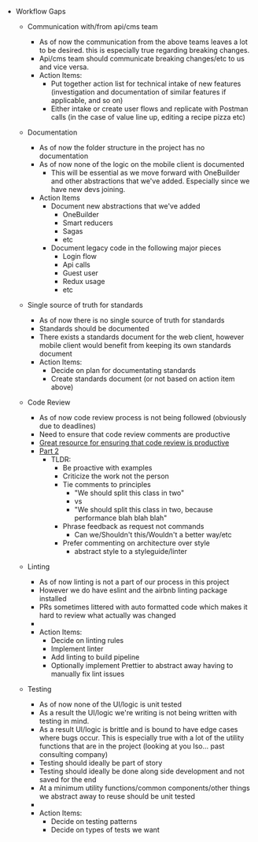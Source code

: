 - Workflow Gaps
    - Communication with/from api/cms team
      - As of now the communication from the above teams leaves a lot to be desired. this is especially true regarding breaking changes.
      - Api/cms team should communicate breaking changes/etc to us and vice versa.
      - Action Items:
        - Put together action list for technical intake of new features (investigation and documentation of similar features if applicable, and so on)
        - Either intake or create user flows and replicate with Postman calls (in the case of value line up, editing a recipe pizza etc)

    - Documentation
      - As of now the folder structure in the project has no documentation
      - As of now none of the logic on the mobile client is documented
        - This will be essential as we move forward with OneBuilder and other abstractions that we've added. Especially since we have new devs joining.
      - Action Items
        - Document new abstractions that we've added
          - OneBuilder
          - Smart reducers
          - Sagas
          - etc
        - Document legacy code in the following major pieces
          - Login flow
          - Api calls
          - Guest user
          - Redux usage
          - etc

    - Single source of truth for standards
      - As of now there is no single source of truth for standards
      - Standards should be documented
      - There exists a standards document for the web client, however mobile client would benefit from keeping its own standards document
      - Action Items:
        - Decide on plan for documentating standards
        - Create standards document (or not based on action item above)

    - Code Review
      - As of now code review process is not being followed (obviously due to deadlines)
      - Need to ensure that code review comments are productive
      - [Great resource for ensuring that code review is productive ](https://mtlynch.io/human-code-reviews-1/#settle-style-arguments-with-a-style-guide)
      - [Part 2](https://mtlynch.io/human-code-reviews-2/#offer-sincere-praise)
        - TLDR:
          - Be proactive with examples
          - Criticize the work not the person
          - Tie comments to principles
            - "We should split this class in two"
            - vs
            - "We should split this class in two, because performance blah blah blah"
          - Phrase feedback as request not commands
            - Can we/Shouldn't this/Wouldn't a better way/etc
          - Prefer commenting on architecture over style
            - abstract style to a styleguide/linter

    - Linting
      - As of now linting is not a part of our process in this project
      - However we do have eslint and the airbnb linting package installed
      - PRs sometimes littered with auto formatted code which makes it hard to review what actually was changed
      -
      - Action Items:
        - Decide on linting rules
        - Implement linter
        - Add linting to build pipeline
        - Optionally implement Prettier to abstract away having to manually fix lint issues

    - Testing
      - As of now none of the UI/logic is unit tested
      - As a result the UI/logic we're writing is not being written with testing in mind.
      - As a result UI/logic is brittle and is bound to have edge cases where bugs occur. This is especially true with a lot of the utility functions that are in the project (looking at you Iso... past consulting company)
      - Testing should ideally be part of story
      - Testing should ideally be done along side development and not saved for the end
      - At a minimum utility functions/common components/other things we abstract away to reuse should be unit tested
      -
      - Action Items:
        - Decide on testing patterns
        - Decide on types of tests we want
